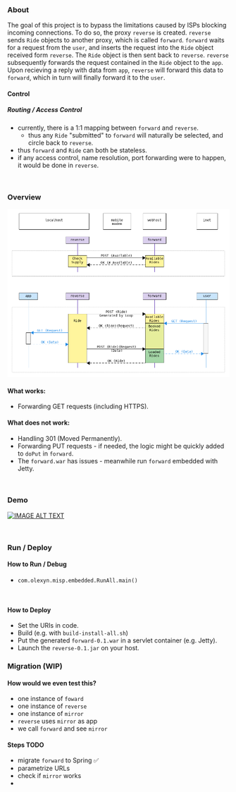 ### About
The goal of this project is to bypass the limitations caused by ISPs blocking incoming connections.
To do so, the proxy `reverse` is created. 
`reverse` sends `Ride` objects to another proxy, which is called `forward`.
`forward` waits for a request from the `user`, 
and inserts the request into the `Ride` object received form `reverse`.
The `Ride` object is then sent back to `reverse`.
`reverse` subsequently forwards the request contained in the `Ride` object to the `app`.
Upon recieving a reply with data from `app`, `reverse` will forward this data to `forward`,
which in turn will finally forward it to the `user`.

#### Control
##### Routing / Access Control
* currently, there is a 1:1 mapping between `forward` and `reverse`.
  * thus any `Ride` "submitted" to `forward` will 
    naturally be selected, and circle back to `reverse`. 
* thus `forward` and `Ride` can both be stateless.
* if any access control, name resolution, port forwarding were to happen, 
  it would be done in `reverse`. 


<br>

### Overview
![](overview.png)

#### What works:
* Forwarding GET requests (including HTTPS).
#### What does not work:
* Handling 301 (Moved Permanently).
* Forwarding PUT requests - if needed, the logic might be quickly added to `doPut` in `forward`.
* The `forward.war` has issues - meanwhile run `forward` embedded with Jetty.

<br>

### Demo
[![IMAGE ALT TEXT](http://img.youtube.com/vi/WcSvzeu6nKo/0.jpg)](https://youtu.be/WcSvzeu6nKo "misp Demo")


<br>

### Run / Deploy

#### How to Run / Debug
* `com.olexyn.misp.embedded.RunAll.main()`

<br>

#### How to Deploy
* Set the URIs in code.
* Build (e.g. with `build-install-all.sh`)
* Put the generated `forward-0.1.war` in a servlet container (e.g. Jetty).
* Launch the `reverse-0.1.jar` on your host. 


### Migration (WIP)

#### How would we even test this?
* one instance of `foward`
* one instance of `reverse`
* one instance of `mirror`
* `reverse` uses `mirror` as app
* we call `forward` and see `mirror`

#### Steps TODO
* migrate `forward` to Spring ✅ 
* parametrize URLs
* check if `mirror` works
* 
